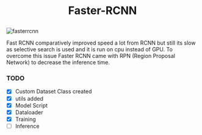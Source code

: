 # <p align="center">Faster-RCNN</p>

![fasterrcnn](https://user-images.githubusercontent.com/36896102/132040577-b9d3f295-9aed-4fb1-bb67-b20fe7966c0c.PNG)


Fast RCNN comparatively improved speed a lot from RCNN but still its slow as selective search is used and it is run on cpu instead of GPU. To overcome this issue Faster RCNN came with RPN (Region Proposal Network) 
to decrease the inference time.

### TODO
* [x] Custom Dataset Class created
* [x] utils added
* [x] Model Script 
* [x] Dataloader
* [x] Training
* [ ] Inference
